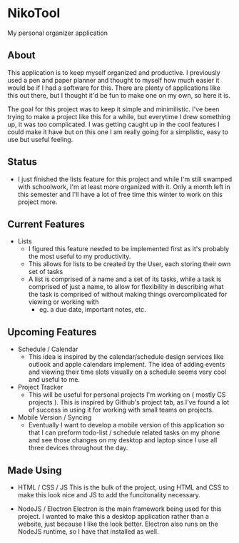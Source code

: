 # NikoTool
My personal organizer application

## About
This application is to keep myself organized and productive. I previously used a pen and paper planner and thought to myself how much easier it would be if I had a software for this. There are plenty of applications like this out there, but I thought it'd be fun to make one on my own, so here it is.

The goal for this project was to keep it simple and minimilistic. I've been trying to make a project like this for a while, but everytime I drew something up, it was too complicated. I was getting caught up in the cool features I could make it have but on this one I am really going for a simplistic, easy to use but useful feeling.

## Status
- I just finished the lists feature for this project and while I'm still swamped with schoolwork, I'm at least more organized with it. Only a month left in this semester and I'll have a lot of free time this winter to work on this project more. 

## Current Features
- Lists
  - I figured this feature needed to be implemented first as it's probably the most useful to my productivity. 
  - This allows for lists to be created by the User, each storing their own set of tasks
  - A list is comprised of a name and a set of its tasks, while a task is comprised of just a name, to allow for flexibility in describing what the task is comprised of without making things overcomplicated for viewing or working with
    - eg. a due date, important notes, etc.
    
## Upcoming Features
- Schedule / Calendar
  - This idea is inspired by the calendar/schedule design services like outlook and apple calendars implement. The idea of adding events and viewing their time slots visually on a schedule seems very cool and useful to me.
- Project Tracker
  - This will be useful for personal projects I'm working on ( mostly CS projects ). This is inspired by Github's project tab, as I've found a lot of success in using it for working with small teams on projects. 
- Mobile Version / Syncing
  - Eventually I want to develop a mobile version of this application so that I can preform todo-list / schedule related tasks on my phone and see those changes on my desktop and laptop since I use all three devices throughout the day.

## Made Using
- HTML / CSS / JS
This is the bulk of the project, using HTML and CSS to make this look nice and JS to add the funcitonality necessary.

- NodeJS / Electron
Electron is the main framework being used for this project. I wanted to make this a desktop application rather than a website, just because I like the look better. Electron also runs on the NodeJS runtime, so I have that installed as well.
 

